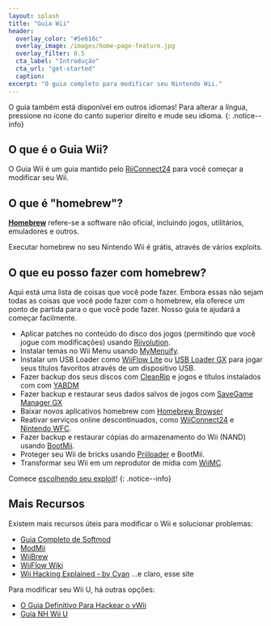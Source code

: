 ```yaml
---
layout: splash
title: "Guia Wii"
header:
  overlay_color: "#5e616c"
  overlay_image: /images/home-page-feature.jpg
  overlay_filter: 0.5
  cta_label: "Introdução"
  cta_url: "get-started"
  caption:
excerpt: "O guia completo para modificar seu Nintendo Wii."
---
```


O guia também está disponível em outros idiomas! Para alterar a língua, pressione no ícone do canto superior direito e mude seu idioma.
{: .notice--info}

## O que é o Guia Wii?

O Guia Wii é um guia mantido pelo [RiiConnect24](https://rc24.xyz) para você começar a modificar seu Wii.

## O que é "homebrew"?

[**Homebrew**](https://en.wikipedia.org/wiki/Homebrew_(video_games)) refere-se a software não oficial, incluindo jogos, utilitários, emuladores e outros.

Executar homebrew no seu Nintendo Wii é grátis, através de vários exploits.

## O que eu posso fazer com homebrew?

Aqui está uma lista de coisas que você pode fazer. Embora essas não sejam todas as coisas que você pode fazer com o homebrew, ela oferece um ponto de partida para o que você pode fazer. Nosso guia te ajudará a começar facilmente.

- Aplicar patches no conteúdo do disco dos jogos (permitindo que você jogue com modificações) usando [Riivolution](http://www.wiibrew.org/wiki/Riivolution).
- Instalar temas no Wii Menu usando [MyMenuify](/themes).
- Instalar um USB Loader como [WiiFlow Lite](https://gbatemp.net/threads/wiiflow-lite.422685/) ou [USB Loader GX](/usbloadergx) para jogar seus títulos favoritos através de um dispositivo USB.
- Fazer backup dos seus discos com [CleanRip](/dump-games) e jogos e títulos instalados com com [YABDM](/dump-wads)
- Fazer backup e restaurar seus dados salvos de jogos com [SaveGame Manager GX](https://wiidatabase.de/downloads/wii-tools/savegame-manager-gx-beta/)
- Baixar novos aplicativos homebrew com [Homebrew Browser](/hbb)
- Reativar serviços online descontinuados, como [WiiConnect24](/riiconnect24) e [Nintendo WFC](/wiimmfi).
- Fazer backup e restaurar cópias do armazenamento do Wii (NAND) usando [BootMii](http://bootmii.org).
- Proteger seu Wii de bricks usando [Priiloader](/priiloader) e BootMii.
- Transformar seu Wii em um reprodutor de mídia com [WiiMC](http://www.wiimc.org/).

Comece [escolhendo seu exploit](get-started)!
{: .notice--info}

## Mais Recursos

Existem mais recursos úteis para modificar o Wii e solucionar problemas:

- [Guia Completo de Softmod](https://sites.google.com/site/completesg/)
- [ModMii](http://modmii.000webhostapp.com/)
- [WiiBrew](https://wiibrew.org/)
- [WiiFlow Wiki](https://sites.google.com/site/wiiflowiki4/)
- [Wii Hacking Explained - by Cyan](https://gbatemp.net/threads/wii-hacking-explained.501605/) ...e claro, esse site

Para modificar seu Wii U, há outras opções:
- [O Guia Definitivo Para Hackear o vWii](https://gbatemp.net/threads/the-definitive-vwii-hacking-guide.425852/)
- [Guia NH Wii U](https://wiiuguide.xyz)